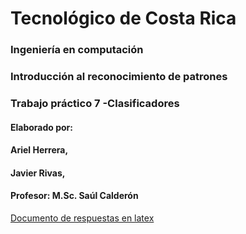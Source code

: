 # Tecnológico de Costa Rica
### Ingeniería en computación 
### Introducción al reconocimiento de patrones
### Trabajo práctico 7 -Clasificadores
#### Elaborado por:
####    Ariel Herrera,
####    Javier Rivas,

#### Profesor: M.Sc. Saúl Calderón
[Documento de respuestas en latex](https://www.overleaf.com/read/qtbxyzwmyxss)
